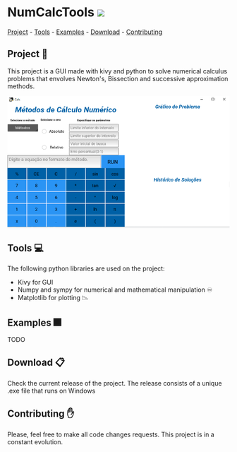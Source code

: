 # NumCalcTools <a href=''><img src="/calculating.ico" width="50px"></a>  

[Project](https://github.com/LucasMoraesMarques/NumCalcTools/new/master?readme=1#project) - 
[Tools](https://github.com/LucasMoraesMarques/NumCalcTools/new/master?readme=1#tools) - 
[Examples](https://github.com/LucasMoraesMarques/NumCalcTools/new/master?readme=1#examples) - 
[Download](https://github.com/LucasMoraesMarques/NumCalcTools/new/master?readme=1#download) - 
[Contributing](https://github.com/LucasMoraesMarques/NumCalcTools/new/master?readme=1#contributing)



## Project :file_folder:
This project is a GUI made with kivy and python to solve numerical calculus problems that envolves Newton's, Bissection and successive approximation methods.

<p align='center'>
<img src="https://github.com/LucasMoraesMarques/repos_assets/blob/main/numcalc.png" width='600px'>
</p>

## Tools :computer:
The following python libraries are used on the project:

* Kivy for GUI
* Numpy and sympy for numerical and mathematical manipulation :infinity:
* Matplotlib for plotting  :chart_with_downwards_trend:


## Examples :fireworks:

TODO

## Download :clipboard:
Check the current release of the project. The release consists of a unique .exe file that runs on Windows
## Contributing :hand:
Please, feel free to make all code changes requests. This project is in a constant evolution.

